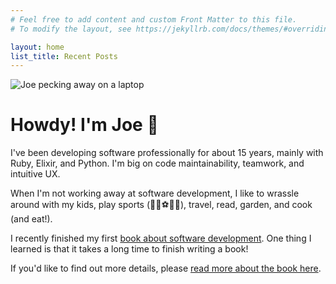 ```yaml
---
# Feel free to add content and custom Front Matter to this file.
# To modify the layout, see https://jekyllrb.com/docs/themes/#overriding-theme-defaults

layout: home
list_title: Recent Posts
---
```


<style>
  .get-the-book {
    border: 3px solid green;
    border-radius: 15px;
    font-size: 30px;
    text-decoration: none;
    padding: 20px;
    display: inline-block;
    background-color: #75bf50;
    font-weight: bold;
  }

  .get-the-book:hover {
    text-decoration: none;
    background-color: #569537;
    box-shadow: 0 0 15px green;
  }

  @-webkit-keyframes color_change {
    from { color: #CCC; }
    to { color: white; }
  }
  @-moz-keyframes color_change {
    from { color: #CCC; }
    to { color: white; }
  }
  @-ms-keyframes color_change {
    from { color: #CCC; }
    to { color: white; }
  }
  @-o-keyframes color_change {
    from { color: #CCC; }
    to { color: white; }
  }
  @keyframes color_change {
    from { color: #CCC; }
    to { color: white; }
  }

  .blinky {
    -webkit-animation: color_change 1s infinite alternate;
    -moz-animation: color_change 1s infinite alternate;
    -ms-animation: color_change 1s infinite alternate;
    -o-animation: color_change 1s infinite alternate;
    animation: color_change 1s infinite alternate;
  }
</style>

<img src="/assets/images/joe-typing-away.png" alt="Joe pecking away on a laptop" title="Joe typing away on a laptop" />

<h1>Howdy! I'm Joe 👋</h1>

<p>
  I've been developing software professionally for about 15 years, mainly with Ruby, Elixir, and Python. I'm big on code maintainability, teamwork, and intuitive UX.
</p>

<p>
  When I'm not working away at software development, I like to wrassle around with my kids, play sports (🏀🏈⚽🥏🏓), travel, read, garden, and cook (and eat!).
</p>

<p>I recently finished my first <a href="https://leanpub.com/datadump/">book about software development</a>. One thing I learned is that it takes a long time to finish writing a book!</p>

If you'd like to find out more details, please <a href="./datadump.html">read more about the book here</a>.